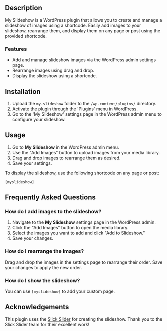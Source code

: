 ## Description

My Slideshow is a WordPress plugin that allows you to create and manage a slideshow of images using a shortcode. Easily add images to your slideshow, rearrange them, and display them on any page or post using the provided shortcode.

### Features

- Add and manage slideshow images via the WordPress admin settings page.
- Rearrange images using drag and drop.
- Display the slideshow using a shortcode.

## Installation

1. Upload the `my-slideshow` folder to the `/wp-content/plugins/` directory.
2. Activate the plugin through the 'Plugins' menu in WordPress.
3. Go to the 'My Slideshow' settings page in the WordPress admin menu to configure your slideshow.

## Usage

1. Go to **My Slideshow** in the WordPress admin menu.
2. Use the "Add Images" button to upload images from your media library.
3. Drag and drop images to rearrange them as desired.
4. Save your settings.

To display the slideshow, use the following shortcode on any page or post:

`[myslideshow]`

## Frequently Asked Questions

### How do I add images to the slideshow?

1. Navigate to the **My Slideshow** settings page in the WordPress admin.
2. Click the "Add Images" button to open the media library.
3. Select the images you want to add and click "Add to Slideshow."
4. Save your changes.

### How do I rearrange the images?

Drag and drop the images in the settings page to rearrange their order. Save your changes to apply the new order.

### How do I show the slideshow?

You can use `[myslideshow]` to add your custom page.

## Acknowledgements

This plugin uses the [Slick Slider](https://kenwheeler.github.io/slick/) for creating the slideshow. Thank you to the Slick Slider team for their excellent work!